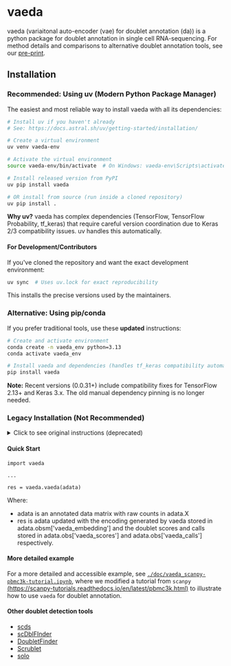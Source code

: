 # vaeda

vaeda (variaitonal auto-encoder (vae) for doublet annotation (da)) is a python package for doublet annotation in single cell RNA-sequencing. For method details and comparisons to alternative doublet annotation tools, see our [pre-print](https://biorxiv.org/cgi/content/short/2022.04.15.488440v1).

## Installation

### Recommended: Using uv (Modern Python Package Manager)

The easiest and most reliable way to install vaeda with all its dependencies:

```bash
# Install uv if you haven't already
# See: https://docs.astral.sh/uv/getting-started/installation/

# Create a virtual environment
uv venv vaeda-env

# Activate the virtual environment
source vaeda-env/bin/activate  # On Windows: vaeda-env\Scripts\activate

# Install released version from PyPI
uv pip install vaeda

# OR install from source (run inside a cloned repository)
uv pip install .
```

**Why uv?** vaeda has complex dependencies (TensorFlow, TensorFlow Probability, tf_keras) that require careful version coordination due to Keras 2/3 compatibility issues. uv handles this automatically.

#### For Development/Contributors

If you've cloned the repository and want the exact development environment:

```bash
uv sync  # Uses uv.lock for exact reproducibility
```

This installs the precise versions used by the maintainers.

### Alternative: Using pip/conda

If you prefer traditional tools, use these **updated** instructions:

```bash
# Create and activate environment
conda create -n vaeda_env python=3.13
conda activate vaeda_env

# Install vaeda and dependencies (handles tf_keras compatibility automatically)
pip install vaeda
```

**Note:** Recent versions (0.0.31+) include compatibility fixes for TensorFlow 2.13+ and Keras 3.x. The old manual dependency pinning is no longer needed.

### Legacy Installation (Not Recommended)

<details>
<summary>Click to see original instructions (deprecated)</summary>

These instructions are from the original 2022 release and will not work with current Python/TensorFlow versions:

```
conda create -n vaeda_env python=3.8
conda activate vaeda_env

pip3 install --upgrade tensorflow==2.8.0
pip3 install --upgrade tensorflow-probability==0.16.0
pip3 install 'scanpy[leiden]'==1.8.0
pip3 install typing-extensions==3.7.4 absl-py==0.10 six==1.15.0 wrapt==1.12.1 xlrd==1.2.0
pip3 install -i https://test.pypi.org/simple/ vaeda==0.0.30
```

**⚠️ Warning:** These instructions are outdated and will fail with current TensorFlow/Python versions.

</details>

#### Quick Start
```
import vaeda

...

res = vaeda.vaeda(adata)

```

Where:
* adata is an annotated data matrix with raw counts in adata.X
* res is adata updated with the encoding generated by vaeda stored in adata.obsm['vaeda_embedding'] and the doublet scores and calls stored in adata.obs['vaeda_scores'] and adata.obs['vaeda_calls'] respectively.

#### More detailed example

For a more detailed and accessible example, see [```./doc/vaeda_scanpy-pbmc3k-tutorial.ipynb```](https://github.com/kostkalab/vaeda/blob/main/doc/vaeda_scanpy-pbmc3k-tutorial.ipynb), where we modified a tutorial from ```scanpy``` [(https://scanpy-tutorials.readthedocs.io/en/latest/pbmc3k.html)](https://scanpy-tutorials.readthedocs.io/en/latest/pbmc3k.html) to illustrate how to use ```vaeda``` for doublet annotation.


#### Other doublet detection tools

* [scds](https://github.com/kostkalab/scds)
* [scDblFInder](https://github.com/plger/scDblFinder)
* [DoubletFinder](https://github.com/chris-mcginnis-ucsf/DoubletFinder)
* [Scrublet](https://github.com/AllonKleinLab/scrublet)
* [solo](https://github.com/calico/Solo)
